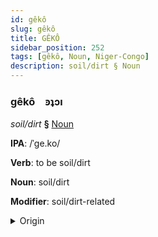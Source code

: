 ```yaml
---
id: gêkô
slug: gêkô
title: GÊKÔ
sidebar_position: 252
tags: [gêkô, Noun, Niger-Congo]
description: soil/dirt § Noun
---
```


### gêkô&emsp;<span kind="abugida">ꜿʇɔı</span>

*soil/dirt* **§** [Noun](../../tags/Noun)

**IPA**: /ˈge.ko/

**Verb**: to be soil/dirt

**Noun**: soil/dirt

**Modifier**: soil/dirt-related

<details>
    <summary>Origin</summary>
    Kikuyu gĩko [ɣekɔ]<br/>
    <em>Niger-Congo Language Family</em>
</details>